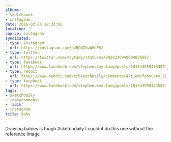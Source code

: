 ```yaml
---
albums:
- sketchbook
- instagram
date: 2016-02-25 12:33:02
location: ''
source: instagram
syndicated:
- type: instagram
  url: https://instagram.com/p/BCNZnwWMoPR/
- type: twitter
  url: https://twitter.com/roytang/statuses/702833694860402688/
- type: facebook
  url: https://www.facebook.com/stephen.roy.tang/posts/10154395947348912:0
- type: reddit
  url: https://www.reddit.com/r/SketchDaily/comments/47i1nm/february_25th_a_dozen/d0d68b5/
- type: facebook
  url: https://www.facebook.com/stephen.roy.tang/posts/10154395947358912
tags:
- sketchdaily
- instacomments
- '2016'
- instagram
title: Baby
---
```


Drawing babies is tough #sketchdaily I couldnt do this one without the reference image
